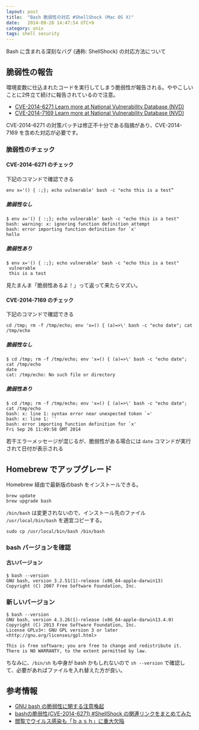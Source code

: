 ```yaml
---
layout: post
title:  "Bash 脆弱性の対応 #ShellShock (Mac OS X)"
date:   2014-09-28 14:47:54 UTC+9
category: unix
tags: shell security
---
```


Bash に含まれる深刻なバグ (通称: ShellShock) の対応方法について

## 脆弱性の報告

環境変数に仕込まれたコードを実行してしまう脆弱性が報告される。ややこしいことに2件立て続けに報告されているので注意。

- [CVE-2014-6271 Learn more at National Vulnerability Database (NVD)](http://cve.mitre.org/cgi-bin/cvename.cgi?name=CVE-2014-6271)
- [CVE-2014-7169 Learn more at National Vulnerability Database (NVD)](http://cve.mitre.org/cgi-bin/cvename.cgi?name=CVE-2014-7169)

CVE-2014-6271 の対策パッチは修正不十分である指摘があり、CVE-2014-7169 を含めた対応が必要です。

### 脆弱性のチェック

#### CVE-2014-6271 のチェック

下記のコマンドで確認できる

~~~
env x='() { :;}; echo vulnerable' bash -c "echo this is a test”
~~~

##### 脆弱性なし

~~~
$ env x='() { :;}; echo vulnerable' bash -c "echo this is a test"
bash: warning: x: ignoring function definition attempt
bash: error importing function definition for `x'
hello
~~~

##### 脆弱性あり

~~~
$ env x='() { :;}; echo vulnerable' bash -c "echo this is a test"
 vulnerable
 this is a test
~~~

見たまんま「脆弱性あるよ！」って返って来たらマズい。

#### CVE-2014-7169 のチェック

下記のコマンドで確認できる

~~~
cd /tmp; rm -f /tmp/echo; env 'x=() { (a)=>\' bash -c "echo date"; cat /tmp/echo
~~~

##### 脆弱性なし

~~~
$ cd /tmp; rm -f /tmp/echo; env 'x=() { (a)=>\' bash -c "echo date"; cat /tmp/echo
date
cat: /tmp/echo: No such file or directory
~~~

##### 脆弱性あり

~~~
$ cd /tmp; rm -f /tmp/echo; env 'x=() { (a)=>\' bash -c "echo date"; cat /tmp/echo
bash: x: line 1: syntax error near unexpected token `='
bash: x: line 1: `'
bash: error importing function definition for `x'
Fri Sep 26 11:49:58 GMT 2014
~~~

若干エラーメッセージが混じるが、脆弱性がある場合には `date` コマンドが実行されて日付が表示される

## Homebrew でアップグレード

Homebrew 経由で最新版のbash をインストールできる。

~~~
brew update
brew upgrade bash
~~~

`/bin/bash` は変更されないので、インストール先のファイル `/usr/local/bin/bash` を適宜コピーする。

~~~
sudo cp /usr/local/bin/bash /bin/bash
~~~

### bash バージョンを確認

#### 古いバージョン

~~~
$ bash --version
GNU bash, version 3.2.51(1)-release (x86_64-apple-darwin13)
Copyright (C) 2007 Free Software Foundation, Inc.

~~~

### 新しいバージョン

~~~
$ bash --version
GNU bash, version 4.3.26(1)-release (x86_64-apple-darwin13.4.0)
Copyright (C) 2013 Free Software Foundation, Inc.
License GPLv3+: GNU GPL version 3 or later <http://gnu.org/licenses/gpl.html>

This is free software; you are free to change and redistribute it.
There is NO WARRANTY, to the extent permitted by law.

~~~

ちなみに、`/bin/sh` も中身が bash かもしれないので `sh --version` で確認して、必要があればファイルを入れ替えた方が良い。

## 参考情報

- [GNU bash の脆弱性に関する注意喚起](https://www.jpcert.or.jp/at/2014/at140037.html)
- [bashの脆弱性(CVE-2014-6271) #ShellShock の関連リンクをまとめてみた](http://d.hatena.ne.jp/Kango/20140925/1411612246)
- [閲覧でウイルス感染も「ｂａｓｈ」に重大欠陥](http://www3.nhk.or.jp/news/html/20140927/k10014922101000.html)

